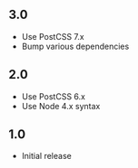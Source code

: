 ## 3.0

* Use PostCSS 7.x
* Bump various dependencies

## 2.0

* Use PostCSS 6.x
* Use Node 4.x syntax

## 1.0

* Initial release

